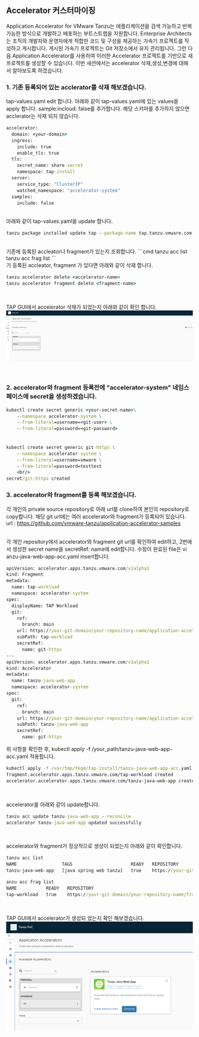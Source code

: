 ## Accelerator 커스터마이징

Application Accelerator for VMware Tanzu는 애플리케이션을 검색 가능하고 반복 가능한 방식으로 개발하고 배포하는 부트스트랩을 지원합니다.
Enterprise Architects는 조직의 개발자와 운영자에게 적합한 코드 및 구성을 제공하는 가속기 프로젝트를 작성하고 게시합니다.
게시된 가속기 프로젝트는 Git 저장소에서 유지 관리됩니다. 그런 다음 Application Accelerator를 사용하여 이러한 Accelerator 프로젝트를 기반으로 새 프로젝트를 생성할 수 있습니다.
이번 새션에서는 accelerator 삭재,생성,변경에 대해서 알아보도록 하겠습니다. 


### 1. 기존 등록되어 있는 acclerator를 삭재 해보겠습니다.
tap-values.yaml edit 합니다. 아래와 같이 tap-values.yaml에 있는 values을 apply 합니다.
sample:incloud: false를 추가합니다. 해당 스키마를 추가하지 않으면 acclerator는 삭재 되지 않습니다.

```cmd
accelerator:
  domain: <your-domain>
  ingress:
    include: true
    enable_tls: true
  tls:
    secret_name: share-secret
    namespace: tap-install
  server:
    service_type: "ClusterIP"
    watched_namespace: "accelerator-system"
  samples:
    include: false
```

<br/>
아래와 같이 tap-values.yaml을 update 합니다.

```cmd
tanzu package installed update tap --package-name tap.tanzu.vmware.com --version 1.4.2 --values-file tap-full-values.yaml -n tap-install
```


<br/>
기존에 등록된 accleator나 fragment가 있는지 조회합니다.
```cmd
tanzu acc list
tanzu acc frag list
```

<br/>
기 등록된 accleator, fragment 가 있다면 아래와 같이 삭재 합니다.

```cmd
tanzu accelerator delete <accelerator-name>
tanzu accelerator fragment delete <fragment-name>
```

<br/>

TAP GUI에서 accelerator 삭재가 되었는지 아래와 같이 확인 합니다.
![](../images/accelerators-1.png)


<br/>



### 2. accelerator와 fragment 등록전에 "accelerator-system" 네임스페이스에 secret을 생성하겠습니다.

```cmd
kubectl create secret generic <your-secret-name>\
    --namespace accelerator-system \
    --from-literal=username=<git-user> \
    --from-literal=password=<git-password>


kubectl create secret generic git-https \
    --namespace accelerator-system \
    --from-literal=username=vmware \
    --from-literal=password=testtest
    <br/>
secret/git-https created
```

### 3. accelerator와 fragment를 등록 해보겠습니다.
각 개인의 private source repository로 아래 url를 clone하여 본인의 repository로 copy합니다. 
해당 git url에는 여러 accelerator와 fragment가 등록되어 있습니다.
url : https://github.com/vmware-tanzu/application-accelerator-samples


<br/>
각 개인 repository에서 accelerator와 fragment git url를 확인하여 edit하고, 2번에서 생성한 secret name을  secretRef: name에 edit합니다.
수정이 완료된 file은 vi anzu-java-web-app-acc.yaml insert합니다. 

```cmd
apiVersion: accelerator.apps.tanzu.vmware.com/v1alpha1
kind: Fragment
metadata:
  name: tap-workload
  namespace: accelerator-system
spec:
  displayName: TAP Workload
  git:
    ref:
      branch: main
    url: https://your-git-domain/your-repository-name/application-accelerator-samples/tree/main/fragments
    subPath: tap-workload
    secretRef:
      name: git-https
---
apiVersion: accelerator.apps.tanzu.vmware.com/v1alpha1
kind: Accelerator
metadata:
  name: tanzu-java-web-app
  namespace: accelerator-system
spec:
  git:
    ref:
      branch: main
    url: https://your-git-domain/your-repository-name/application-accelerator-samples
    subPath: tanzu-java-web-app
    secretRef:
      name: git-https
```

위 사항을 확인한 후, kubectl apply -f /your_path/tanzu-java-web-app-acc.yaml 적용합니다.
```cmd
kubectl apply -f /var/tmp/tkgm/tap-install/tanzu-java-web-app-acc.yaml
fragment.accelerator.apps.tanzu.vmware.com/tap-workload created
accelerator.accelerator.apps.tanzu.vmware.com/tanzu-java-web-app created
```
<br/>


accelerator를 아래와 같이 update합니다.
```cmd
tanzu acc update tanzu-java-web-app --reconcile
accelerator tanzu-java-web-app updated successfully
```

<br/>

accelerator와 fragment가 정상적으로 생성이 되었는지 아래와 같이 확인합니다.
```cmd
tanzu acc list
NAME                 TAGS                      READY   REPOSITORY
tanzu-java-web-app   [java spring web tanzu]   true    https://your-git-domain/your-repository-name/accelerator:main:/tanzu-java-web-app
```

```cmd
anzu acc frag list
NAME           READY   REPOSITORY
tap-workload   true    https://your-git-domain/your-repository-name/fragments:main:/tap-workload
```

<br/>


TAP GUI에서 accelerator가 생성되 었는지 확인 해보겠습니다.
![](../images/accelerators-2.png)


